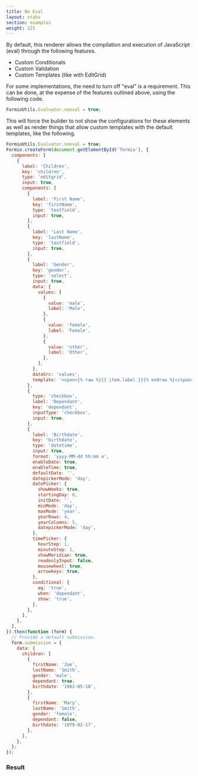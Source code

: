 ```yaml
---
title: No Eval
layout: vtabs
section: examples
weight: 221
---
```


By default, this renderer allows the compilation and execution of JavaScript (eval) through the following features.

- Custom Conditionals
- Custom Validation
- Custom Templates (like with EditGrid)

For some implementations, the need to turn off "eval" is a requirement. This can be done, at the expense of the features outlined above, using the following code.

```js
FormioUtils.Evaluator.noeval = true;
```

This will force the builder to not show the configurations for these elements as well as render things that allow custom templates with the default templates, like the following.

```js
FormioUtils.Evaluator.noeval = true;
Formio.createForm(document.getElementById('formio'), {
  components: [
    {
      label: 'Children',
      key: 'children',
      type: 'editgrid',
      input: true,
      components: [
        {
          label: 'First Name',
          key: 'firstName',
          type: 'textfield',
          input: true,
        },
        {
          label: 'Last Name',
          key: 'lastName',
          type: 'textfield',
          input: true,
        },
        {
          label: 'Gender',
          key: 'gender',
          type: 'select',
          input: true,
          data: {
            values: [
              {
                value: 'male',
                label: 'Male',
              },
              {
                value: 'female',
                label: 'Female',
              },
              {
                value: 'other',
                label: 'Other',
              },
            ],
          },
          dataSrc: 'values',
          template: '<span>{% raw %}{{ item.label }}{% endraw %}</span>',
        },
        {
          type: 'checkbox',
          label: 'Dependant',
          key: 'dependant',
          inputType: 'checkbox',
          input: true,
        },
        {
          label: 'Birthdate',
          key: 'birthdate',
          type: 'datetime',
          input: true,
          format: 'yyyy-MM-dd hh:mm a',
          enableDate: true,
          enableTime: true,
          defaultDate: '',
          datepickerMode: 'day',
          datePicker: {
            showWeeks: true,
            startingDay: 0,
            initDate: '',
            minMode: 'day',
            maxMode: 'year',
            yearRows: 4,
            yearColumns: 5,
            datepickerMode: 'day',
          },
          timePicker: {
            hourStep: 1,
            minuteStep: 1,
            showMeridian: true,
            readonlyInput: false,
            mousewheel: true,
            arrowkeys: true,
          },
          conditional: {
            eq: 'true',
            when: 'dependant',
            show: 'true',
          },
        },
      ],
    },
  ],
}).then(function (form) {
  // Provide a default submission.
  form.submission = {
    data: {
      children: [
        {
          firstName: 'Joe',
          lastName: 'Smith',
          gender: 'male',
          dependant: true,
          birthdate: '1982-05-18',
        },
        {
          firstName: 'Mary',
          lastName: 'Smith',
          gender: 'female',
          dependant: false,
          birthdate: '1979-02-17',
        },
      ],
    },
  };
});
```

<h3>Result</h3>
<div class='card card-body bg-light'>
<div id='formio'></div>
<script type='text/javascript'>
FormioUtils.Evaluator.noeval = true;
Formio.createForm(document.getElementById('formio'), {
  components: [
      {
        label: 'Children',
        key: 'children',
        type: 'editgrid',
        input: true,
        components: [
          {
            label: 'First Name',
            key: 'firstName',
            type: 'textfield',
            input: true
          },
          {
            label: 'Last Name',
            key: 'lastName',
            type: 'textfield',
            input: true
          },
          {
            label: 'Gender',
            key: 'gender',
            type: 'select',
            input: true,
            data: {
              values: [
                {
                  value: 'male',
                  label: 'Male'
                },
                {
                  value: 'female',
                  label: 'Female'
                },
                {
                  value: 'other',
                  label: 'Other'
                }
              ]
            },
            dataSrc: 'values',
            template: '<span>{% raw %}{{ item.label }}{% endraw %}</span>'
          },
          {
            type: 'checkbox',
            label: 'Dependant',
            key: 'dependant',
            inputType: 'checkbox',
            input: true
          },
          {
            label: 'Birthdate',
            key: 'birthdate',
            type: 'datetime',
            input: true,
            format: 'yyyy-MM-dd hh:mm a',
            enableDate: true,
            enableTime: true,
            defaultDate: '',
            datepickerMode: 'day',
            datePicker: {
              showWeeks: true,
              startingDay: 0,
              initDate: '',
              minMode: 'day',
              maxMode: 'year',
              yearRows: 4,
              yearColumns: 5,
              datepickerMode: 'day'
            },
            timePicker: {
              hourStep: 1,
              minuteStep: 1,
              showMeridian: true,
              readonlyInput: false,
              mousewheel: true,
              arrowkeys: true
            },
            "conditional": {
              "eq": "true",
              "when": "dependant",
              "show": "true"
            }
          }
        ]
      }
    ]
}).then(function(form) {
  // Provide a default submission.
  form.submission = {
    data: {
      children: [
        {
          firstName: 'Joe',
          lastName: 'Smith',
          gender: 'male',
          dependant: true,
          birthdate: '1982-05-18'
        },
        {
          firstName: 'Mary',
          lastName: 'Smith',
          gender: 'female',
          dependant: false,
          birthdate: '1979-02-17'
        }
      ]
    }
  };
});
</script>
</div>
